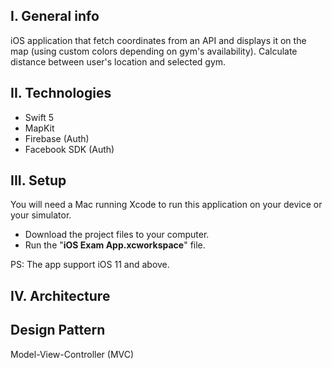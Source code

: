 ## I. General info
iOS application that fetch coordinates from an API and displays it on the map (using custom colors depending on gym's availability).
Calculate distance between user's location and selected gym.

## II. Technologies
- Swift 5
- MapKit
- Firebase (Auth)
- Facebook SDK (Auth)

## III. Setup
You will need a Mac running Xcode to run this application on your device or your simulator.
* Download the project files to your computer.
* Run the "**iOS Exam App.xcworkspace**" file.

PS: The app support iOS 11 and above.

## IV. Architecture

## Design Pattern
Model-View-Controller (MVC)

